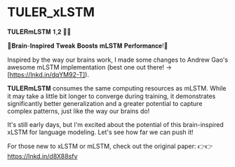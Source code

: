 # TULER_xLSTM

𝐓𝐔𝐋𝐄𝐑𝐦𝐋𝐒𝐓𝐌 𝟏,𝟐 🚀🚀

🧠𝐁𝐫𝐚𝐢𝐧-𝐈𝐧𝐬𝐩𝐢𝐫𝐞𝐝 𝐓𝐰𝐞𝐚𝐤 𝐁𝐨𝐨𝐬𝐭𝐬 𝐦𝐋𝐒𝐓𝐌 𝐏𝐞𝐫𝐟𝐨𝐫𝐦𝐚𝐧𝐜𝐞!🧠

Inspired by the way our brains work, I made some changes to Andrew Gao's awesome mLSTM implementation (best one out there! -> [https://lnkd.in/dqYM92-T]). 

𝐓𝐔𝐋𝐄𝐑𝐦𝐋𝐒𝐓𝐌 consumes the same computing resources as mLSTM. While it may take a little bit longer to converge during training, it demonstrates significantly better generalization and a greater potential to capture complex patterns, just like the way our brains do!

It's still early days, but I'm excited about the potential of this brain-inspired xLSTM for language modeling. Let's see how far we can push it!

For those new to xLSTM or mLSTM, check out the original paper: 👉👉https://lnkd.in/d8X88sfv

